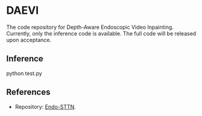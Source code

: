 # DAEVI
The code repository for Depth-Aware Endoscopic Video Inpainting. Currently, only the inference code is available. The full code will be released upon acceptance.

## Inference
python test.py

## References
- Repository: [Endo-STTN](https://github.com/endomapper/Endo-STTN).
